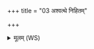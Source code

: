 +++
title = "03 अश्वत्थे निहितम्"

+++
<details><summary>मूलम् (WS)</summary>

अश्वत्थे निहितं विषं कपाले निहितं विषम् ।  
शिलाया जज्ञे तैमातः प्रथमो विषदूषणी ॥ ३ ॥
</details>